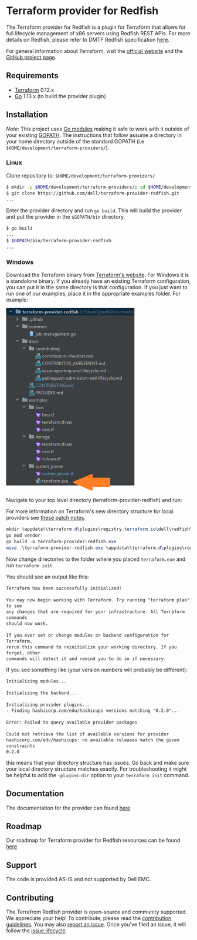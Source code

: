 # Terraform provider for Redfish
The Terraform provider for Redfish is a plugin for Terraform that allows for full lifecycle management of x86 servers using Redfish REST APIs. For more details on Redfish, please refer to DMTF Redfish specification [here][redfish-website].

For general information about Terraform, visit the [official website][tf-website] and the [GitHub project page][tf-github].

[redfish-website]: https://www.dmtf.org/standards/redfish
[tf-website]: https://terraform.io
[tf-github]: https://github.com/hashicorp/terraform

## Requirements
-	[Terraform](https://www.terraform.io/downloads.html) 0.12.x
-	[Go](https://golang.org/doc/install) 1.13.x (to build the provider plugin)

## Installation

*Note*: This project uses [Go modules](https://blog.golang.org/using-go-modules) making it safe to work with it outside of your existing [GOPATH](http://golang.org/doc/code.html#GOPATH).  The instructions that follow assume a directory in your home directory outside of the standard GOPATH (i.e `$HOME/development/terraform-providers/`).

### Linux

Clone repository to: `$HOME/development/terraform-providers/`
```sh
$ mkdir -p $HOME/development/terraform-providers/; cd $HOME/development/terraform-providers/
$ git clone https://github.com/dell/terraform-provider-redfish.git
...
```

Enter the provider directory and run `go build`. This will build the provider and put the provider in the `$GOPATH/bin` directory.
```sh
$ go build
...
$ $GOPATH/bin/terraform-provider-redfish
...
```

### Windows

Download the Terraform binary from [Terraform's website](https://www.terraform.io/downloads.html). For Windows it is a standalone binary. If you already have an existing Terraform configuration, you can put it in the same directory is that configuration. If you just want to run one of our examples, place it in the appropriate examples folder. For example:

![Terraform Placement](docs/images/terraform_placement.png)

Navigate to your top level directory (terraform-provider-redfish) and run:

For more information on Terraform's new directory structure for local providers see [these patch notes](https://www.terraform.io/upgrade-guides/0-13.html#new-filesystem-layout-for-local-copies-of-providers).

```powershell
mkdir %appdata%\terraform.d\plugins\registry.terraform.io\dell\redfish\1.0\windows_amd64
go mod vendor
go build -o terraform-provider-redfish.exe
move .\terraform-provider-redfish.exe %appdata%\terraform.d\plugins\registry.terraform.io\dell\redfish\1.0\windows_amd64
```

Now change directories to the folder where you placed `terraform.exe` and run `terraform init`.

You should see an output like this:

    Terraform has been successfully initialized!

    You may now begin working with Terraform. Try running "terraform plan" to see
    any changes that are required for your infrastructure. All Terraform commands
    should now work.

    If you ever set or change modules or backend configuration for Terraform,
    rerun this command to reinitialize your working directory. If you forget, other
    commands will detect it and remind you to do so if necessary.

If you see something like (your version numbers will probably be different):

    Initializing modules...

    Initializing the backend...

    Initializing provider plugins...
    - Finding hashicorp.com/edu/hashicups versions matching "0.2.0"...

    Error: Failed to query available provider packages

    Could not retrieve the list of available versions for provider
    hashicorp.com/edu/hashicups: no available releases match the given constraints
    0.2.0

this means that your directory structure has issues. Go back and make sure your local directory structure matches exactly. For troubleshooting it might be helpful to add the `-plugins-dir` option to your `terraform init` command.



## Documentation
The documentation for the provider can found [here](https://github.com/dell/terraform-provider-redfish/blob/master/docs/PROVIDER.md)

## Roadmap
Our roadmap for Terraform provider for Redfish resources can be found [here](ROADMAP.md)

## Support
The code is provided AS-IS and not supported by Dell EMC.

## Contributing
The Terrafrom Redfish provider is open-source and community supported. We appreciate your help!
To contribute, please read the [contribution guidelines](docs/CONTRIBUTING.md). You may also [report an issue](https://github.com/dell/terraform-provider-redfish/issues/new/choose). Once you've filed an issue, it will follow the [issue lifecycle](docs/ISSUES.md).
